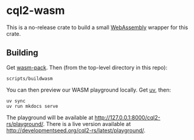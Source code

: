 # cql2-wasm

This is a no-release crate to build a small [WebAssembly](https://webassembly.org/) wrapper for this crate.

## Building

Get [wasm-pack](https://rustwasm.github.io/wasm-pack/installer/).
Then (from the top-level directory in this repo):

```shell
scripts/buildwasm
```

You can then preview our WASM playground locally.
Get [uv](https://docs.astral.sh/uv/getting-started/installation/), then:

```shell
uv sync
uv run mkdocs serve
```

The playground will be available at <http://127.0.0.1:8000/cql2-rs/playground/>.
There is a live version available at <http://developmentseed.org/cql2-rs/latest/playground/>.
